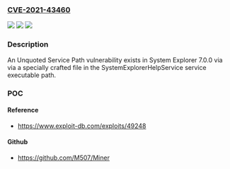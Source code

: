 ### [CVE-2021-43460](https://cve.mitre.org/cgi-bin/cvename.cgi?name=CVE-2021-43460)
![](https://img.shields.io/static/v1?label=Product&message=n%2Fa&color=blue)
![](https://img.shields.io/static/v1?label=Version&message=n%2Fa&color=blue)
![](https://img.shields.io/static/v1?label=Vulnerability&message=n%2Fa&color=brighgreen)

### Description

An Unquoted Service Path vulnerability exists in System Explorer 7.0.0 via via a specially crafted file in the SystemExplorerHelpService service executable path.

### POC

#### Reference
- https://www.exploit-db.com/exploits/49248

#### Github
- https://github.com/M507/Miner

